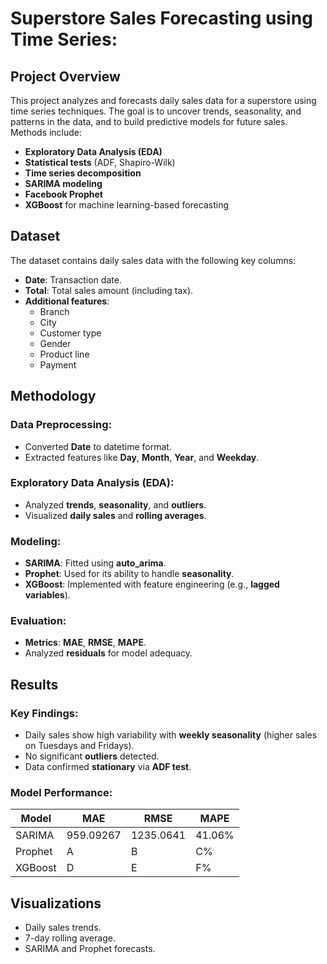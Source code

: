# Superstore Sales Forecasting using Time Series:

## **Project Overview**

This project analyzes and forecasts daily sales data for a superstore using time series techniques. The goal is to uncover trends, seasonality, and patterns in the data, and to build predictive models for future sales. Methods include:

- **Exploratory Data Analysis (EDA)**
- **Statistical tests** (ADF, Shapiro-Wilk)
- **Time series decomposition**
- **SARIMA modeling**
- **Facebook Prophet**
- **XGBoost** for machine learning-based forecasting

## **Dataset**

The dataset contains daily sales data with the following key columns:

- **Date**: Transaction date.
- **Total**: Total sales amount (including tax).
- **Additional features**:
  - Branch
  - City
  - Customer type
  - Gender
  - Product line
  - Payment

## **Methodology**

### **Data Preprocessing**:
- Converted **Date** to datetime format.
- Extracted features like **Day**, **Month**, **Year**, and **Weekday**.

### **Exploratory Data Analysis (EDA)**:
- Analyzed **trends**, **seasonality**, and **outliers**.
- Visualized **daily sales** and **rolling averages**.

### **Modeling**:
- **SARIMA**: Fitted using **auto_arima**.
- **Prophet**: Used for its ability to handle **seasonality**.
- **XGBoost**: Implemented with feature engineering (e.g., **lagged variables**).

### **Evaluation**:
- **Metrics**: **MAE**, **RMSE**, **MAPE**.
- Analyzed **residuals** for model adequacy.

## **Results**

### **Key Findings**:
- Daily sales show high variability with **weekly seasonality** (higher sales on Tuesdays and Fridays).
- No significant **outliers** detected.
- Data confirmed **stationary** via **ADF test**.

### **Model Performance**:

| Model   | MAE | RMSE | MAPE |
|---------|-----|------|------|
| SARIMA  | 959.09267   | 1235.0641    |  41.06%   |
| Prophet | A   | B    | C%   |
| XGBoost | D   | E    | F%   |

## **Visualizations**
- Daily sales trends.
- 7-day rolling average.
- SARIMA and Prophet forecasts.
